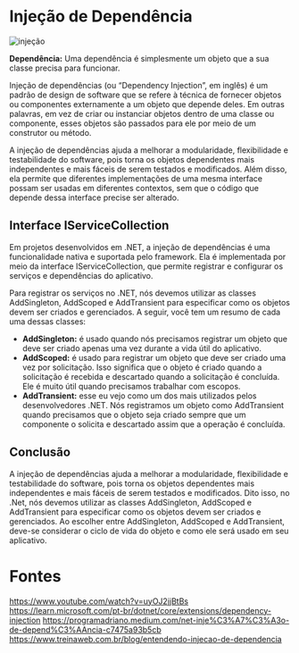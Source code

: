 # Injeção de Dependência

![injeção](https://dkrn4sk0rn31v.cloudfront.net/uploads/2021/05/inje--o.jpg)

**Dependência:** Uma dependência é simplesmente um objeto que a sua classe precisa para funcionar.

Injeção de dependências (ou “Dependency Injection”, em inglês) é um padrão de design de software que se refere à técnica de fornecer objetos ou componentes externamente a um objeto que depende deles. Em outras palavras, em vez de criar ou instanciar objetos dentro de uma classe ou componente, esses objetos são passados para ele por meio de um construtor ou método.

A injeção de dependências ajuda a melhorar a modularidade, flexibilidade e testabilidade do software, pois torna os objetos dependentes mais independentes e mais fáceis de serem testados e modificados. Além disso, ela permite que diferentes implementações de uma mesma interface possam ser usadas em diferentes contextos, sem que o código que depende dessa interface precise ser alterado.

## Interface IServiceCollection

Em projetos desenvolvidos em .NET, a injeção de dependências é uma funcionalidade nativa e suportada pelo framework. Ela é implementada por meio da interface IServiceCollection, que permite registrar e configurar os serviços e dependências do aplicativo.

Para registrar os serviços no .NET, nós devemos utilizar as classes AddSingleton, AddScoped e AddTransient para especificar como os objetos devem ser criados e gerenciados. A seguir, você tem um resumo de cada uma dessas classes:

- **AddSingleton:** é usado quando nós precisamos registrar um objeto que deve ser criado apenas uma vez durante a vida útil do aplicativo.
- **AddScoped:** é usado para registrar um objeto que deve ser criado uma vez por solicitação. Isso significa que o objeto é criado quando a solicitação é recebida e descartado quando a solicitação é concluída. Ele é muito útil quando precisamos trabalhar com escopos.
- **AddTransient:** esse eu vejo como um dos mais utilizados pelos desenvolvedores .NET. Nós registramos um objeto como AddTransient quando precisamos que o objeto seja criado sempre que um componente o solicita e descartado assim que a operação é concluída.

## Conclusão
A injeção de dependências ajuda a melhorar a modularidade, flexibilidade e testabilidade do software, pois torna os objetos dependentes mais independentes e mais fáceis de serem testados e modificados. Dito isso, no .Net, nós devemos utilizar as classes AddSingleton, AddScoped e AddTransient para especificar como os objetos devem ser criados e gerenciados.
Ao escolher entre AddSingleton, AddScoped e AddTransient, deve-se considerar o ciclo de vida do objeto e como ele será usado em seu aplicativo.


# Fontes
https://www.youtube.com/watch?v=uyOJ2jjBtBs
https://learn.microsoft.com/pt-br/dotnet/core/extensions/dependency-injection
https://programadriano.medium.com/net-inje%C3%A7%C3%A3o-de-depend%C3%AAncia-c7475a93b5cb
https://www.treinaweb.com.br/blog/entendendo-injecao-de-dependencia

